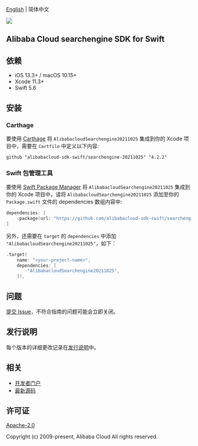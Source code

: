 [English](README.md) | 简体中文

![](https://aliyunsdk-pages.alicdn.com/icons/AlibabaCloud.svg)

## Alibaba Cloud searchengine SDK for Swift

## 依赖

- iOS 13.3+ / macOS 10.15+
- Xcode 11.3+
- Swift 5.6

## 安装

### Carthage

要使用 [Carthage](https://github.com/Carthage/Carthage) 将 `AlibabacloudSearchengine20211025` 集成到你的 Xcode 项目中，需要在 `Cartfile` 中定义以下内容:

```ogdl
github "alibabacloud-sdk-swift/searchengine-20211025" "4.2.2"
```

### Swift 包管理工具

要使用 [Swift Package Manager](https://swift.org/package-manager/) 将 `AlibabacloudSearchengine20211025` 集成到你的 Xcode 项目中，请将 `AlibabacloudSearchengine20211025` 添加至你的 `Package.swift` 文件的 dependencies 数组内容中:

```swift
dependencies: [
    .package(url: "https://github.com/alibabacloud-sdk-swift/searchengine-20211025.git", from: "4.2.2")
]
```

另外，还需要在 `target` 的 `dependencies` 中添加 `"AlibabacloudSearchengine20211025"`，如下：

```swift
.target(
    name: "<your-project-name>",
    dependencies: [
        "AlibabacloudSearchengine20211025",
    ]),
```

## 问题

[提交 Issue](https://github.com/alibabacloud-sdk-swift/searchengine-20211025/issues/new)，不符合指南的问题可能会立即关闭。

## 发行说明

每个版本的详细更改记录在[发行说明](./ChangeLog.txt)中。

## 相关

* [开发者门户](https://next.api.aliyun.com/home)
* [最新源码](https://github.com/alibabacloud-sdk-swift/searchengine-20211025)

## 许可证

[Apache-2.0](http://www.apache.org/licenses/LICENSE-2.0)

Copyright (c) 2009-present, Alibaba Cloud All rights reserved.
